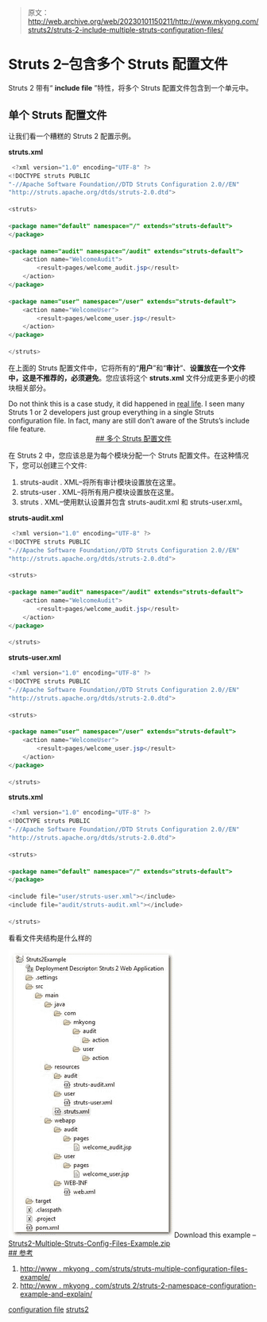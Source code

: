 > 原文：<http://web.archive.org/web/20230101150211/http://www.mkyong.com/struts2/struts-2-include-multiple-struts-configuration-files/>

# Struts 2–包含多个 Struts 配置文件

Struts 2 带有“ **include file** ”特性，将多个 Struts 配置文件包含到一个单元中。

## 单个 Struts 配置文件

让我们看一个糟糕的 Struts 2 配置示例。

**struts.xml**

```java
 <?xml version="1.0" encoding="UTF-8" ?>
<!DOCTYPE struts PUBLIC
"-//Apache Software Foundation//DTD Struts Configuration 2.0//EN"
"http://struts.apache.org/dtds/struts-2.0.dtd">

<struts>

<package name="default" namespace="/" extends="struts-default">
</package>

<package name="audit" namespace="/audit" extends="struts-default">
	<action name="WelcomeAudit">
		<result>pages/welcome_audit.jsp</result>
	</action>
</package>

<package name="user" namespace="/user" extends="struts-default">
	<action name="WelcomeUser">
		<result>pages/welcome_user.jsp</result>
	</action>
</package>

</struts> 
```

在上面的 Struts 配置文件中，它将所有的“**用户**”和“**审计**”、**设置放在一个文件中，这是不推荐的，必须避免**。您应该将这个 **struts.xml** 文件分成更多更小的模块相关部分。

Do not think this is a case study, it did happened in [real life](http://web.archive.org/web/20190214223406/http://www.mkyong.com/struts/struts-multiple-configuration-files-example/). I seen many Struts 1 or 2 developers just group everything in a single Struts configuration file. In fact, many are still don’t aware of the Struts’s include file feature. <ins class="adsbygoogle" style="display:block; text-align:center;" data-ad-format="fluid" data-ad-layout="in-article" data-ad-client="ca-pub-2836379775501347" data-ad-slot="6894224149">## 多个 Struts 配置文件

在 Struts 2 中，您应该总是为每个模块分配一个 Struts 配置文件。在这种情况下，您可以创建三个文件:

1.  struts-audit . XML–将所有审计模块设置放在这里。
2.  struts-user . XML–将所有用户模块设置放在这里。
3.  struts . XML–使用默认设置并包含 struts-audit.xml 和 struts-user.xml。

**struts-audit.xml**

```java
 <?xml version="1.0" encoding="UTF-8" ?>
<!DOCTYPE struts PUBLIC
"-//Apache Software Foundation//DTD Struts Configuration 2.0//EN"
"http://struts.apache.org/dtds/struts-2.0.dtd">

<struts>

<package name="audit" namespace="/audit" extends="struts-default">
	<action name="WelcomeAudit">
		<result>pages/welcome_audit.jsp</result>
	</action>
</package>

</struts> 
```

**struts-user.xml**

```java
 <?xml version="1.0" encoding="UTF-8" ?>
<!DOCTYPE struts PUBLIC
"-//Apache Software Foundation//DTD Struts Configuration 2.0//EN"
"http://struts.apache.org/dtds/struts-2.0.dtd">

<struts>

<package name="user" namespace="/user" extends="struts-default">
	<action name="WelcomeUser">
		<result>pages/welcome_user.jsp</result>
	</action>
</package>

</struts> 
```

**struts.xml**

```java
 <?xml version="1.0" encoding="UTF-8" ?>
<!DOCTYPE struts PUBLIC
"-//Apache Software Foundation//DTD Struts Configuration 2.0//EN"
"http://struts.apache.org/dtds/struts-2.0.dtd">

<struts>

<package name="default" namespace="/" extends="struts-default">
</package>

<include file="user/struts-user.xml"></include>
<include file="audit/struts-audit.xml"></include>

</struts> 
```

看看文件夹结构是什么样的

![Struts 2 multiple config file folder structure](img/680f2c4b0aba7c8f310c3c3b6b1ec5c7.png "struts2-mutiple-config-file")Download this example – [Struts2-Multiple-Struts-Config-Files-Example.zip](http://web.archive.org/web/20190214223406/http://www.mkyong.com/wp-content/uploads/2010/06/Struts2-Mutiple-Struts-Config-Files-Example.zip) <ins class="adsbygoogle" style="display:block" data-ad-client="ca-pub-2836379775501347" data-ad-slot="8821506761" data-ad-format="auto" data-ad-region="mkyongregion">## 参考

1.  [http://www . mkyong . com/struts/struts-multiple-configuration-files-example/](http://web.archive.org/web/20190214223406/http://www.mkyong.com/struts/struts-multiple-configuration-files-example/)
2.  [http://www . mkyong . com/struts 2/struts-2-namespace-configuration-example-and-explain/](http://web.archive.org/web/20190214223406/http://www.mkyong.com/struts2/struts-2-namespace-configuration-example-and-explanation/)

[configuration file](http://web.archive.org/web/20190214223406/http://www.mkyong.com/tag/configuration-file/) [struts2](http://web.archive.org/web/20190214223406/http://www.mkyong.com/tag/struts2/)







